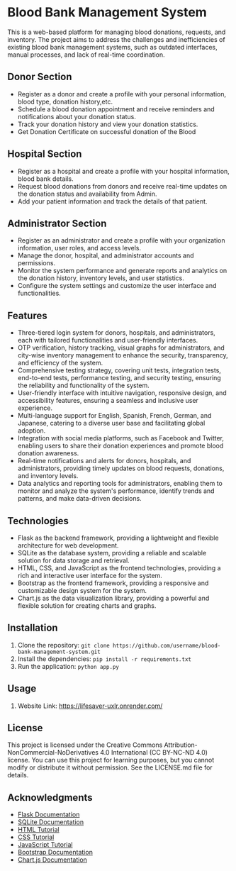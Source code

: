 # Blood Bank Management System

This is a web-based platform for managing blood donations, requests, and inventory. The project aims to address the challenges and inefficiencies of existing blood bank management systems, such as outdated interfaces, manual processes, and lack of real-time coordination.

## Donor Section

- Register as a donor and create a profile with your personal information, blood type, donation history,etc.
- Schedule a blood donation appointment and receive reminders and notifications about your donation status.
- Track your donation history and view your donation statistics.
- Get Donation Certificate on successful donation of the Blood

## Hospital Section

- Register as a hospital and create a profile with your hospital information, blood bank details.
- Request blood donations from donors and receive real-time updates on the donation status and availability from Admin.
- Add your patient information and track the details of that patient.

## Administrator Section

- Register as an administrator and create a profile with your organization information, user roles, and access levels.
- Manage the donor, hospital, and administrator accounts and permissions.
- Monitor the system performance and generate reports and analytics on the donation history, inventory levels, and user statistics.
- Configure the system settings and customize the user interface and functionalities.

## Features

- Three-tiered login system for donors, hospitals, and administrators, each with tailored functionalities and user-friendly interfaces.
- OTP verification, history tracking, visual graphs for administrators, and city-wise inventory management to enhance the security, transparency, and efficiency of the system.
- Comprehensive testing strategy, covering unit tests, integration tests, end-to-end tests, performance testing, and security testing, ensuring the reliability and functionality of the system.
- User-friendly interface with intuitive navigation, responsive design, and accessibility features, ensuring a seamless and inclusive user experience.
- Multi-language support for English, Spanish, French, German, and Japanese, catering to a diverse user base and facilitating global adoption.
- Integration with social media platforms, such as Facebook and Twitter, enabling users to share their donation experiences and promote blood donation awareness.
- Real-time notifications and alerts for donors, hospitals, and administrators, providing timely updates on blood requests, donations, and inventory levels.
- Data analytics and reporting tools for administrators, enabling them to monitor and analyze the system's performance, identify trends and patterns, and make data-driven decisions.

## Technologies

- Flask as the backend framework, providing a lightweight and flexible architecture for web development.
- SQLite as the database system, providing a reliable and scalable solution for data storage and retrieval.
- HTML, CSS, and JavaScript as the frontend technologies, providing a rich and interactive user interface for the system.
- Bootstrap as the frontend framework, providing a responsive and customizable design system for the system.
- Chart.js as the data visualization library, providing a powerful and flexible solution for creating charts and graphs.

## Installation

1. Clone the repository: `git clone https://github.com/username/blood-bank-management-system.git`
2. Install the dependencies: `pip install -r requirements.txt`
3. Run the application: `python app.py`

## Usage

1. Website Link: https://lifesaver-uxlr.onrender.com/

## License
This project is licensed under the Creative Commons Attribution-NonCommercial-NoDerivatives 4.0 International (CC BY-NC-ND 4.0) license. You can use this project for learning purposes, but you cannot modify or distribute it without permission. See the LICENSE.md file for details.

## Acknowledgments

- [Flask Documentation](https://flask.palletsprojects.com/en/2.1.x/)
- [SQLite Documentation](https://www.sqlite.org/docs.html)
- [HTML Tutorial](https://www.w3schools.com/html/)
- [CSS Tutorial](https://www.w3schools.com/css/)
- [JavaScript Tutorial](https://www.w3schools.com/js/)
- [Bootstrap Documentation](https://getbootstrap.com/docs/5.1/getting-started/introduction/)
- [Chart.js Documentation](https://www.chartjs.org/docs/latest/)
